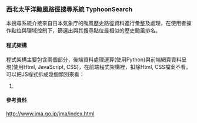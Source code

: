### 西北太平洋颱風路徑搜尋系統 TyphoonSearch

本搜尋系統介接來自日本気象庁的颱風歷史路徑資料進行彙整及處理，在使用者操作點位與環域控制下，篩選出與其搜尋點位最相似的歷史颱風排名。

#### 程式架構
程式架構主要包含兩個部分，後端資料處理運算(使用Python)與前端網頁資料呈現(使用Html, JavaScript, CSS)，在前端程式架構裡，扣除Html, CSS檔案不看，可以把JS程式拆成幾個類別來看：   

1.  

#### 參考資料
http://www.jma.go.jp/jma/index.html
